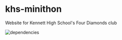 # khs-minithon
Website for Kennett High School's Four Diamonds club

![dependencies](https://david-dm.org/Ernie3/khs-minithon.svg)
